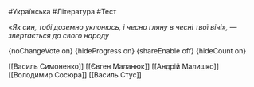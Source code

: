 #Українська #Література #Тест

*«Як син, тобі доземно уклонюсь, і чесно гляну в чесні твої вічі», — звертається до свого народу*

{noChangeVote on}
{hideProgress on}
{shareEnable off}
{hideCount on}

[[Василь Симоненко]]
[[Євген Маланюк]]
[[Андрій Малишко]]
[[Володимир Сосюра]]
[[Василь Стус]]
